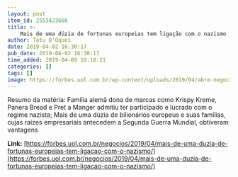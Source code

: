 ```yaml
---
layout: post
item_id: 2553423666
title: >-
    Mais de uma dúzia de fortunas europeias tem ligação com o nazismo
author: Tatu D'Oquei
date: 2019-04-02 16:30:17
pub_date: 2019-04-02 16:30:17
time_added: 2019-04-09 19:18:21
categories: []
tags: []
image: https://forbes.uol.com.br/wp-content/uploads/2019/04/abre-negocios-nazismo-02abr2019-gettyimages.jpg
---
```


Resumo da matéria: Família alemã dona de marcas como Krispy Kreme, Panera Bread e Pret a Manger admitiu ter participado e lucrado com o regime nazista; Mais de uma dúzia de bilionários europeus e suas famílias, cujas raízes empresariais antecedem a Segunda Guerra Mundial, obtiveram vantagens

**Link:** [https://forbes.uol.com.br/negocios/2019/04/mais-de-uma-duzia-de-fortunas-europeias-tem-ligacao-com-o-nazismo/](https://forbes.uol.com.br/negocios/2019/04/mais-de-uma-duzia-de-fortunas-europeias-tem-ligacao-com-o-nazismo/)

